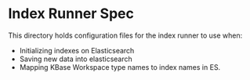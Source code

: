 # Index Runner Spec

This directory holds configuration files for the index runner to use when:

* Initializing indexes on Elasticsearch
* Saving new data into elasticsearch
* Mapping KBase Workspace type names to index names in ES.
